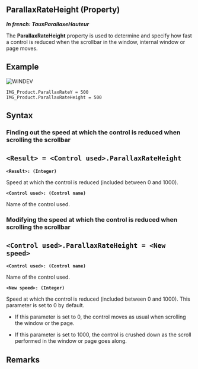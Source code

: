 


## ParallaxRateHeight (Property)

***In french: TauxParallaxeHauteur***
	



<a name="XUse"></a>
<a name="Use"></a>
<a name="description"></a>
The **ParallaxRateHeight** property is used to determine and specify how fast a control is reduced when the scrollbar in the window, internal window or page moves. 


<a name="Example1"></a>
<a name="sample_code"></a>

## Example

![WINDEV](https://doc.pcsoft.fr/ext/images/us/WD.png) 
```wl
IMG_Product.ParallaxRateY = 500
IMG_Product.ParallaxRateHeight = 500
```



<a name="XSYNTAX"></a>

## Syntax
<a name="SYNTAX1"></a>

### Finding out the speed at which the control is reduced when scrolling the scrollbar

`<Result> = <Control used>.ParallaxRateHeight`
---

**`<Result>: (Integer)`**

Speed at which the control is reduced (included between 0 and 1000). 

**`<Control used>: (Control name)`**

Name of the control used. 


<a name="SYNTAX2"></a>

### Modifying the speed at which the control is reduced when scrolling the scrollbar

`<Control used>.ParallaxRateHeight = <New speed>`
---

**`<Control used>: (Control name)`**

Name of the control used. 

**`<New speed>: (Integer)`**

Speed at which the control is reduced (included between 0 and 1000). This parameter is set to 0 by default. 

- If this parameter is set to 0, the control moves as usual when scrolling the window or the page. 

- If this parameter is set to 1000, the control is crushed down as the scroll performed in the window or page goes along. 






<a name="NOTE0"></a>
<a name="NOTE0_1"></a>

## Remarks

